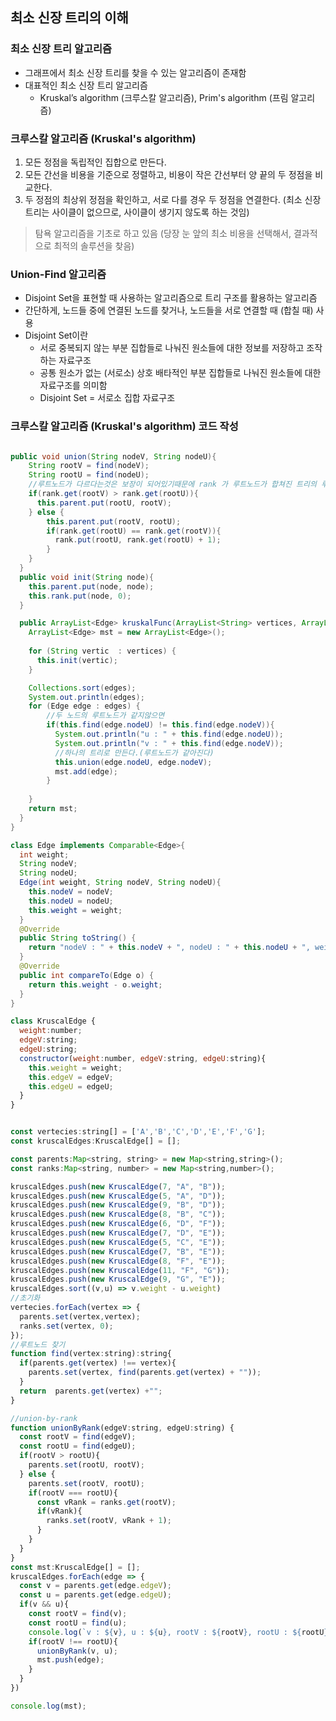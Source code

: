 ## 최소 신장 트리의 이해

### 최소 신장 트리 알고리즘
- 그래프에서 최소 신장 트리를 찾을 수 있는 알고리즘이 존재함
- 대표적인 최소 신장 트리 알고리즘
  - Kruskal’s algorithm (크루스칼 알고리즘), Prim's algorithm (프림 알고리즘)

### 크루스칼 알고리즘 (Kruskal's algorithm)
1. 모든 정점을 독립적인 집합으로 만든다.
2. 모든 간선을 비용을 기준으로 정렬하고, 비용이 작은 간선부터 양 끝의 두 정점을 비교한다.
3. 두 정점의 최상위 정점을 확인하고, 서로 다를 경우 두 정점을 연결한다. (최소 신장 트리는 사이클이 없으므로, 사이클이 생기지 않도록 하는 것임)

> 탐욕 알고리즘을 기초로 하고 있음 (당장 눈 앞의 최소 비용을 선택해서, 결과적으로 최적의 솔루션을 찾음)

### Union-Find 알고리즘
- Disjoint Set을 표현할 때 사용하는 알고리즘으로 트리 구조를 활용하는 알고리즘
- 간단하게, 노드들 중에 연결된 노드를 찾거나, 노드들을 서로 연결할 때 (합칠 때) 사용
- Disjoint Set이란
  - 서로 중복되지 않는 부분 집합들로 나눠진 원소들에 대한 정보를 저장하고 조작하는 자료구조
  - 공통 원소가 없는 (서로소) 상호 배타적인 부분 집합들로 나눠진 원소들에 대한 자료구조를 의미함
  - Disjoint Set = 서로소 집합 자료구조

### 크루스칼 알고리즘 (Kruskal's algorithm) 코드 작성

```java

public void union(String nodeV, String nodeU){
    String rootV = find(nodeV);
    String rootU = find(nodeU);
    //루트노드가 다르다는것은 보장이 되어있기때문에 rank 가 루트노드가 합쳐진 트리의 루트노드가 된다.
    if(rank.get(rootV) > rank.get(rootU)){
      this.parent.put(rootU, rootV);
    } else {
        this.parent.put(rootV, rootU);
        if(rank.get(rootU) == rank.get(rootV)){
          rank.put(rootU, rank.get(rootU) + 1);
        }
    }
  }
  public void init(String node){
    this.parent.put(node, node);
    this.rank.put(node, 0);
  }

  public ArrayList<Edge> kruskalFunc(ArrayList<String> vertices, ArrayList<Edge> edges){
    ArrayList<Edge> mst = new ArrayList<Edge>();
    
    for (String vertic  : vertices) {
      this.init(vertic);
    }

    Collections.sort(edges);
    System.out.println(edges);
    for (Edge edge : edges) {
        //두 노드의 루트노드가 같지않으면
        if(this.find(edge.nodeU) != this.find(edge.nodeV)){
          System.out.println("u : " + this.find(edge.nodeU));
          System.out.println("v : " + this.find(edge.nodeV));
          //하나의 트리로 만든다.(루트노드가 같아진다)
          this.union(edge.nodeU, edge.nodeV);
          mst.add(edge);
        }
        
    }
    return mst;
  }
}

class Edge implements Comparable<Edge>{
  int weight;
  String nodeV;
  String nodeU;
  Edge(int weight, String nodeV, String nodeU){
    this.nodeV = nodeV;
    this.nodeU = nodeU;
    this.weight = weight;
  }
  @Override
  public String toString() {
    return "nodeV : " + this.nodeV + ", nodeU : " + this.nodeU + ", weight : " + this.weight + "\n"; 
  }
  @Override
  public int compareTo(Edge o) {
    return this.weight - o.weight;
  }
}


```

``` javascript
class KruscalEdge {
  weight:number;
  edgeV:string;
  edgeU:string;
  constructor(weight:number, edgeV:string, edgeU:string){
    this.weight = weight;
    this.edgeV = edgeV;
    this.edgeU = edgeU;
  }
}


const vertecies:string[] = ['A','B','C','D','E','F','G'];
const kruscalEdges:KruscalEdge[] = [];

const parents:Map<string, string> = new Map<string,string>();
const ranks:Map<string, number> = new Map<string,number>();

kruscalEdges.push(new KruscalEdge(7, "A", "B"));
kruscalEdges.push(new KruscalEdge(5, "A", "D"));
kruscalEdges.push(new KruscalEdge(9, "B", "D"));
kruscalEdges.push(new KruscalEdge(8, "B", "C"));
kruscalEdges.push(new KruscalEdge(6, "D", "F"));
kruscalEdges.push(new KruscalEdge(7, "D", "E"));
kruscalEdges.push(new KruscalEdge(5, "C", "E"));
kruscalEdges.push(new KruscalEdge(7, "B", "E"));
kruscalEdges.push(new KruscalEdge(8, "F", "E"));
kruscalEdges.push(new KruscalEdge(11, "F", "G"));
kruscalEdges.push(new KruscalEdge(9, "G", "E"));
kruscalEdges.sort((v,u) => v.weight - u.weight)
//초기화
vertecies.forEach(vertex => {
  parents.set(vertex,vertex);
  ranks.set(vertex, 0);
});
//루트노드 찾기
function find(vertex:string):string{
  if(parents.get(vertex) !== vertex){
    parents.set(vertex, find(parents.get(vertex) + ""));
  }
  return  parents.get(vertex) +"";
}

//union-by-rank
function unionByRank(edgeV:string, edgeU:string) {
  const rootV = find(edgeV);
  const rootU = find(edgeU);
  if(rootV > rootU){
    parents.set(rootU, rootV);
  } else {
    parents.set(rootV, rootU);
    if(rootV === rootU){
      const vRank = ranks.get(rootV);
      if(vRank){
        ranks.set(rootV, vRank + 1);
      } 
    }
  }
}
const mst:KruscalEdge[] = [];
kruscalEdges.forEach(edge => {
  const v = parents.get(edge.edgeV);
  const u = parents.get(edge.edgeU);
  if(v && u){
    const rootV = find(v);
    const rootU = find(u);
    console.log(`v : ${v}, u : ${u}, rootV : ${rootV}, rootU : ${rootU}`);
    if(rootV !== rootU){
      unionByRank(v, u);
      mst.push(edge);
    }
  }
})

console.log(mst);
```